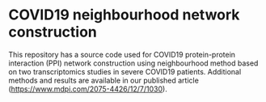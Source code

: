 # COVID19 neighbourhood network construction
This repository has a source code used for COVID19 protein-protein interaction (PPI) network construction using neighbourhood method based on two transcriptomics studies in severe COVID19 patients. Additional methods and results are available in our published article (https://www.mdpi.com/2075-4426/12/7/1030).

